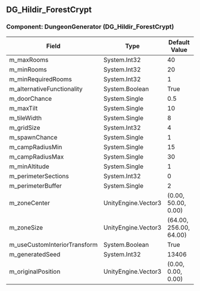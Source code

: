## DG_Hildir_ForestCrypt

### Component: DungeonGenerator (DG_Hildir_ForestCrypt)

|Field|Type|Default Value|
|-----|----|-------------|
|m_maxRooms|System.Int32|40|
|m_minRooms|System.Int32|20|
|m_minRequiredRooms|System.Int32|1|
|m_alternativeFunctionality|System.Boolean|True|
|m_doorChance|System.Single|0.5|
|m_maxTilt|System.Single|10|
|m_tileWidth|System.Single|8|
|m_gridSize|System.Int32|4|
|m_spawnChance|System.Single|1|
|m_campRadiusMin|System.Single|15|
|m_campRadiusMax|System.Single|30|
|m_minAltitude|System.Single|1|
|m_perimeterSections|System.Int32|0|
|m_perimeterBuffer|System.Single|2|
|m_zoneCenter|UnityEngine.Vector3|(0.00, 50.00, 0.00)|
|m_zoneSize|UnityEngine.Vector3|(64.00, 256.00, 64.00)|
|m_useCustomInteriorTransform|System.Boolean|True|
|m_generatedSeed|System.Int32|13406|
|m_originalPosition|UnityEngine.Vector3|(0.00, 0.00, 0.00)|

